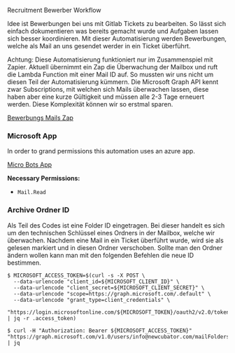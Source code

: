 Recruitment Bewerber Workflow

Idee ist Bewerbungen bei uns mit Gitlab Tickets zu bearbeiten. So lässt sich
einfach dokumentieren was bereits gemacht wurde und Aufgaben lassen sich
besser koordinieren. Mit dieser Automatisierung werden Bewerbungen, welche als
Mail an uns gesendet werder in ein Ticket überführt.

Achtung: Diese Automatisierung funktioniert nur im Zusammenspiel mit Zapier.
Aktuell übernimmt ein Zap die Überwachung der Mailbox und ruft die Lambda
Function mit einer Mail ID auf. So mussten wir uns nicht um diesen Teil der
Automatisierung kümmern. Die Microsoft Graph API kennt zwar Subscriptions,
mit welchen sich Mails überwachen lassen, diese haben aber eine kurze
Gültigkeit und müssen alle 2-3 Tage erneuert werden. Diese Komplexität
können wir so erstmal sparen.

[Bewerbungs Mails Zap](https://zapier.com/editor/173632660/published)

### Microsoft App

In order to grand permissions this automation uses an azure app.

[Micro Bots App](https://portal.azure.com/#view/Microsoft_AAD_RegisteredApps/ApplicationMenuBlade/~/Overview/appId/5b846559-5861-42d4-92b0-787bef833831)

**Necessary Permissions:**

- `Mail.Read`

### Archive Ordner ID

Als Teil des Codes ist eine Folder ID eingetragen. Bei dieser handelt es sich
um den technischen Schlüssel eines Ordners in der Mailbox, welche wir
überwachen. Nachdem eine Mail in ein Ticket überführt wurde, wird sie als
gelesen markiert und in diesen Ordner verschoben. Sollte man den Ordner ändern
wollen kann man mit den folgenden Befehlen die neue ID bestimmen.

```
$ MICROSOFT_ACCESS_TOKEN=$(curl -s -X POST \
  --data-urlencode "client_id=${MICROSOFT_CLIENT_ID}" \
  --data-urlencode "client_secret=${MICROSOFT_CLIENT_SECRET}" \
  --data-urlencode "scope=https://graph.microsoft.com/.default" \
  --data-urlencode "grant_type=client_credentials" \
  "https://login.microsoftonline.com/${MICROSOFT_TOKEN}/oauth2/v2.0/token" | jq -r .access_token)

$ curl -H "Authorization: Bearer ${MICROSOFT_ACCESS_TOKEN}" "https://graph.microsoft.com/v1.0/users/info@newcubator.com/mailFolders" | jq
```

